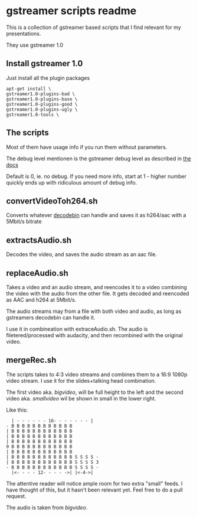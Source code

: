 gstreamer scripts readme
=========================


This is a collection of gstreamer based scripts that I find relevant for my presentations.

They use gstreamer 1.0


Install gstreamer 1.0
----------------------

Just install all the plugin packages

    apt-get install \
    gstreamer1.0-plugins-bad \
    gstreamer1.0-plugins-base \
    gstreamer1.0-plugins-good \
    gstreamer1.0-plugins-ugly \
    gstreamer1.0-tools \


The scripts
------------

Most of them have usage info if you run them without parameters.

The debug level mentionen is the gstreamer debug level as described in [the docs](http://gstreamer.freedesktop.org/data/doc/gstreamer/head/manual/html/section-checklist-debug.html)

Default is 0, ie. no debug. If you need more info, start at 1 - higher number quickly ends up with ridiculous amount of debug info.


convertVideoToh264.sh
---------------------

Converts whatever [decodebin](http://gstreamer.freedesktop.org/data/doc/gstreamer/head/gst-plugins-base-plugins/html/gst-plugins-base-plugins-decodebin.html) can handle and saves it as h264/aac with a 5Mbit/s bitrate


extractsAudio.sh
---------------------

Decodes the video, and saves the audio stream as an aac file.


replaceAudio.sh
----------------

Takes a video and an audio stream, and reencodes it to a video combining the video with the audio from the other file.
It gets decoded and reencoded as AAC and h264 at 5Mbit/s.

The audio streams may from a file with both video and audio, as long as gstreamers decodebin can handle it.

I use it in combineation with extraceAudio.sh. The audio is filetered/processed with audacity, and then recombined with the original video.

mergeRec.sh
--------------

The scripts takes to 4:3 video streams and combines them to a 16:9 1080p video stream. I use it for the slides+talking head combination.

The first video aka. *bigvideo*, will be full height to the left and the second video aka. *smallvideo* wil be shown in small in the lower right.

Like this:

      | - - - - - - 16- - - - - - - | 
    - B B B B B B B B B B B B
    | B B B B B B B B B B B B
    | B B B B B B B B B B B B
    | B B B B B B B B B B B B
    9 B B B B B B B B B B B B
    | B B B B B B B B B B B B
    | B B B B B B B B B B B B S S S S -
    | B B B B B B B B B B B B S S S S 3 
    - B B B B B B B B B B B B S S S S -
      |<- - - - 12- - - - ->| |<-4->| 

The attentive reader will notice ample room for two extra "small" feeds. I have thought of this, but it hasn't been relevant yet. Feel free to do a pull request.

The audio is taken from *bigvideo*.
